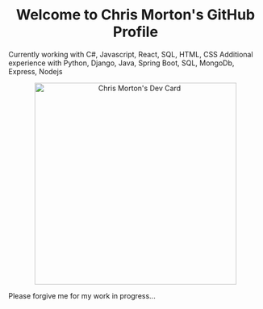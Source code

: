 <h1 align="center">Welcome to Chris Morton's GitHub Profile</h1>
Currently working with C#, Javascript, React, SQL, HTML, CSS
Additional experience with Python, Django, Java, Spring Boot, SQL, MongoDb, Express, Nodejs
<p align="center">
<a href="https://app.daily.dev/Mortr0n"><img src="https://api.daily.dev/devcards/21cfad7c1e2a4162a5208a08af46b738.png?r=6ld" width="400" alt="Chris Morton's Dev Card"/></a> 
</p>  
Please forgive me for my work in progress...
  
